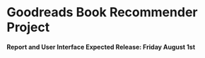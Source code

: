 # Goodreads Book Recommender Project

**Report and User Interface Expected Release: Friday August 1st**
